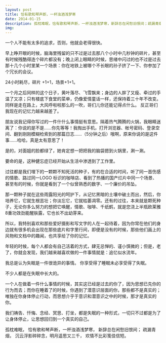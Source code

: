 ```yaml
---
layout: post
title: 恰有歌和琴声断，一杯浊酒浅梦寒
date: 2014-01-15
description: 孤枕难眠，恰有歌和琴声断，一杯浊酒浅梦寒，新辞总在闲愁旧恨间；疏漏青烟，沉云浮影碎碎念，明月遥思又三千，欢情不比彩笺佳信短。
img:
---
```


一个人不能有太多的追求，否则，他就会老得很快。


早上睁开眼的时候，脑海里残留的只不过是过去那八个小时中几秒钟的碎片，甚至有时候残酷得连个碎片都没有；晚上闭上眼睛的时候，思绪中闪过的也不过是过去那十几个小时里某一个场景：你在地铁上被哪个不长眼的孙子挤了一下、你参加了个冗长的会议。


24小时耗尽，碎片 +1+1，场景+1+1。


一个月之后同样的这个日子，黄叶落尽、飞雪飘来；身边的人胖了又瘦、牵过的手温了又凉；只有楼底下食堂的菜单，仍像爱情童话一样，还保持着三十年不改变。同样是走在路上，大风呼啦啦那么的一吹，哥们儿你还能记得点什么。
反正哥们我现在的记忆力越来越差了。


朋友说我记得你写过的一件什什么事情挺有意思。隔着热气腾腾的火锅，我眼睛迷离了：你说的是不是……你先等等！我掏出手机，打开浏览器、帐号密码、登录空间、翻到刚刚模糊检索到的那篇日志……（5分钟之后）哦啊，原来你说的是这件事……哈哈，真是太有意思了！

是的，对面姐的脸都绿了，她肯定想一把把我的脑袋摁到火锅里，涮一涮。


要命的是，这种健忘症已经开始从生活中渗透到了工作里。


过往都是我们埋下的一颗颗不知死活的种子，有的在合适的时间，听了同一首伤感的情歌、路过同一LOGO 标识的咖啡店、看到了热播的国产烂片中同一个场景、甚至有的时候，你就是看到了一个似曾熟悉的数字、一个廉价的吊坠。


那一颗种子就在这些雨露阳光的呵护下，从记忆黑暗的土壤中破土而出，然后，你培养它，它就生根茁壮；你淡忘它，它就枯萎凋零。还有的过往，本来就是颗死种子，无论你多么努力的想把它唤醒，情歌、咖啡、千纸鹤，就是您浇上半瓶欧莱雅8重功效劲能醒肤露，它也长不出幼芽来。


所以，我特别喜欢和那些爱好摄影和写文字的人在一起待着，因为你常在他们的身边就有很多机会出现在那些底片和字里行间，即便是没有的时候，那些他们画上的风物和文档中的趣闻，也共享给了你的记忆。


年轻的时候，每个人都会有自己活着的方式，肆无忌惮的、谨小慎微的；但是，老了，你就会发现，我们越来越喜欢做的一件事情就是：追忆似水流年。


我总是认为失眠是一件很诡异的事情。 你享受得了睡眠未必享受得了失眠。


不少人都是在失眠中长大的。


一个人在做着一件什么事情的时候，其实这已经是过去的你了，因为思想已先你的行为而去；而你在睡着了的时候，你遇到了潜意识层面的你，那些都不是真实的；唯独在你身体停止行动，而思想介乎于意识和潜意识之中的时候，那才是真实的你。


我们祷告、忏悔、念经、冥思、打坐，都是失眠的一种形式，一切只不过都是为了让身体停止，让思想回归到一个真实的自己。


孤枕难眠，
恰有歌和琴声断，一杯浊酒浅梦寒，
新辞总在闲愁旧恨间；
疏漏青烟，
沉云浮影碎碎念，明月遥思又三千，
欢情不比彩笺佳信短。
